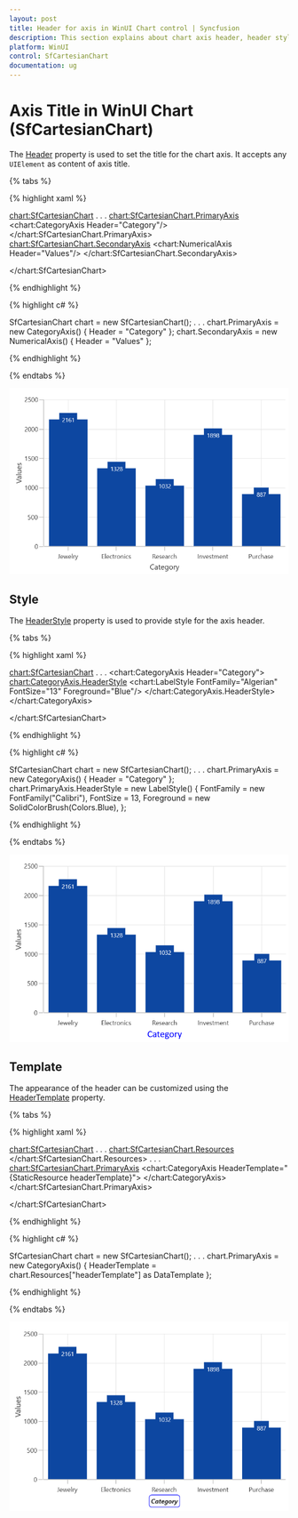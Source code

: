 ```yaml
---
layout: post
title: Header for axis in WinUI Chart control | Syncfusion
description: This section explains about chart axis header, header style, header template and its customization in WinUI chart (SfCartesianChart).
platform: WinUI
control: SfCartesianChart
documentation: ug
---
```


# Axis Title in WinUI Chart (SfCartesianChart)

The [Header](https://help.syncfusion.com/cr/winui/Syncfusion.UI.Xaml.Charts.ChartAxis.html#Syncfusion_UI_Xaml_Charts_ChartAxis_Header) property is used to set the title for the chart axis. It accepts any `UIElement` as content of axis title. 

{% tabs %}

{% highlight xaml %}

<chart:SfCartesianChart>
. . .
<chart:SfCartesianChart.PrimaryAxis>
    <chart:CategoryAxis Header="Category"/>
</chart:SfCartesianChart.PrimaryAxis>
<chart:SfCartesianChart.SecondaryAxis>
    <chart:NumericalAxis Header="Values"/>
</chart:SfCartesianChart.SecondaryAxis>

</chart:SfCartesianChart>

{% endhighlight %}

{% highlight c# %}

SfCartesianChart chart = new SfCartesianChart();
. . .
chart.PrimaryAxis = new CategoryAxis() { Header = "Category" };
chart.SecondaryAxis = new NumericalAxis() { Header = "Values" };

{% endhighlight %}

{% endtabs %}

![Header support for ChartAxis in WinUI Chart](Axis_Images/WinUI_Chart_Axis_Header.png)

## Style

The [HeaderStyle](https://help.syncfusion.com/cr/winui/Syncfusion.UI.Xaml.Charts.ChartAxis.html#Syncfusion_UI_Xaml_Charts_ChartAxis_HeaderStyle) property is used to provide style for the axis header.

{% tabs %}

{% highlight xaml %}

<chart:SfCartesianChart>
. . .
<chart:CategoryAxis Header="Category">
    <chart:CategoryAxis.HeaderStyle>
        <chart:LabelStyle FontFamily="Algerian" FontSize="13" Foreground="Blue"/>
    </chart:CategoryAxis.HeaderStyle>
</chart:CategoryAxis>

</chart:SfCartesianChart>

{% endhighlight %}

{% highlight c# %}

SfCartesianChart chart = new SfCartesianChart();
. . .
chart.PrimaryAxis = new CategoryAxis() { Header = "Category" };
chart.PrimaryAxis.HeaderStyle = new LabelStyle()
{
    FontFamily = new FontFamily("Calibri"),
    FontSize = 13,
    Foreground = new SolidColorBrush(Colors.Blue),
};

{% endhighlight %}

{% endtabs %}

![Axis header style in WinUI Chart](Axis_Images/WinUI_Chart_Axis_Header_styles.png)

## Template

The appearance of the header can be customized using the [HeaderTemplate](https://help.syncfusion.com/cr/winui/Syncfusion.UI.Xaml.Charts.ChartAxis.html#Syncfusion_UI_Xaml_Charts_ChartAxis_HeaderTemplate) property.

{% tabs %}

{% highlight xaml %}

<chart:SfCartesianChart>
. . .
<chart:SfCartesianChart.Resources>
    <DataTemplate x:Key="headerTemplate">
        <Border BorderBrush="Blue" CornerRadius="5" BorderThickness="1">
            <TextBlock Text="Category" FontSize="12" FontStyle="Italic" FontWeight="Bold" Margin="3"/>
        </Border>
    </DataTemplate>
</chart:SfCartesianChart.Resources>
. . .
<chart:SfCartesianChart.PrimaryAxis>
    <chart:CategoryAxis HeaderTemplate="{StaticResource headerTemplate}">
    </chart:CategoryAxis>
</chart:SfCartesianChart.PrimaryAxis>

</chart:SfCartesianChart>

{% endhighlight %}

{% highlight c# %}

SfCartesianChart chart = new SfCartesianChart();
. . .
chart.PrimaryAxis = new CategoryAxis()
{
    HeaderTemplate = chart.Resources["headerTemplate"] as DataTemplate
};

{% endhighlight %}

{% endtabs %}

![HeaderTemplate support for ChartAxis in WinUI Chart](Axis_images/WinUI_Chart_Axis_Header_template.png)